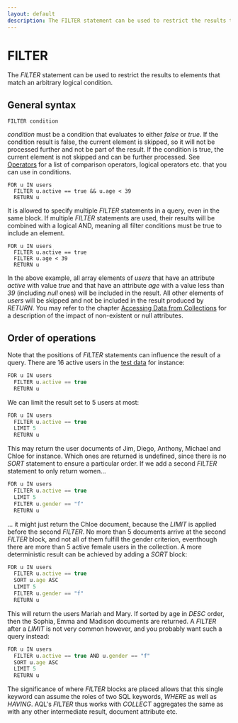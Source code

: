 ```yaml
---
layout: default
description: The FILTER statement can be used to restrict the results to elements thatmatch an arbitrary logical condition
---
```

FILTER
======

The *FILTER* statement can be used to restrict the results to elements that
match an arbitrary logical condition.

General syntax
--------------

```
FILTER condition
```

*condition* must be a condition that evaluates to either *false* or *true*. If
the condition result is false, the current element is skipped, so it will not be
processed further and not be part of the result. If the condition is true, the
current element is not skipped and can be further processed.
See [Operators](operators.html) for a list of comparison operators, logical
operators etc. that you can use in conditions.

```
FOR u IN users
  FILTER u.active == true && u.age < 39
  RETURN u
```

It is allowed to specify multiple *FILTER* statements in a query, even in
the same block. If multiple *FILTER* statements are used, their results will be
combined with a logical AND, meaning all filter conditions must be true to
include an element.

```
FOR u IN users
  FILTER u.active == true
  FILTER u.age < 39
  RETURN u
```

In the above example, all array elements of *users*  that have an attribute
*active* with value *true* and that have an attribute *age* with a value less
than *39* (including *null* ones) will be included in the result. All other
elements of *users* will be skipped and not be included in the result produced
by *RETURN*. You may refer to the chapter [Accessing Data from Collections](fundamentals-document-data.html)
for a description of the impact of non-existent or null attributes.

Order of operations
-------------------

Note that the positions of *FILTER* statements can influence the result of a query.
There are 16 active users in the [test data](examples.html#example-data)
for instance:

```js
FOR u IN users
  FILTER u.active == true
  RETURN u
```

We can limit the result set to 5 users at most:

```js
FOR u IN users
  FILTER u.active == true
  LIMIT 5
  RETURN u
```

This may return the user documents of Jim, Diego, Anthony, Michael and Chloe for
instance. Which ones are returned is undefined, since there is no *SORT* statement
to ensure a particular order. If we add a second *FILTER* statement to only return
women...

```js
FOR u IN users
  FILTER u.active == true
  LIMIT 5
  FILTER u.gender == "f"
  RETURN u
```

... it might just return the Chloe document, because the *LIMIT* is applied before
the second *FILTER*. No more than 5 documents arrive at the second *FILTER* block,
and not all of them fulfill the gender criterion, eventhough there are more than
5 active female users in the collection. A more deterministic result can be achieved
by adding a *SORT* block:

```js
FOR u IN users
  FILTER u.active == true
  SORT u.age ASC
  LIMIT 5
  FILTER u.gender == "f"
  RETURN u
```

This will return the users Mariah and Mary. If sorted by age in *DESC* order,
then the Sophia, Emma and Madison documents are returned. A *FILTER* after a
*LIMIT* is not very common however, and you probably want such a query instead:

```js
FOR u IN users
  FILTER u.active == true AND u.gender == "f"
  SORT u.age ASC
  LIMIT 5
  RETURN u
```

The significance of where *FILTER* blocks are placed allows that this single
keyword can assume the roles of two SQL keywords, *WHERE* as well as *HAVING*.
AQL's *FILTER* thus works with *COLLECT* aggregates the same as with any other
intermediate result, document attribute etc.
